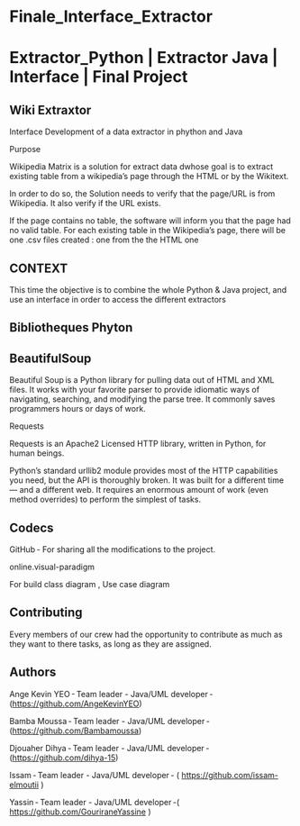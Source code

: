 # Finale_Interface_Extractor

# Extractor_Python | Extractor Java | Interface | Final Project 
 ## Wiki Extraxtor  

Interface Development of a data extractor in phython and Java

Purpose  

Wikipedia Matrix is a solution for extract data dwhose goal is to extract existing table from a wikipedia’s page through the HTML or by the Wikitext. 

 

In order to do so, the Solution  needs to verify that the page/URL is from Wikipedia. It also verify if the URL exists. 

If the page contains no table, the software will inform you that the page had no valid table. For each existing table in the Wikipedia’s page, there will be one .csv files created : one from the  the HTML one 

## CONTEXT  

This time the objective is to combine the whole Python & Java project, and use an interface in order to access the different extractors

 

## Bibliotheques Phyton 

 

## BeautifulSoup 

Beautiful Soup is a Python library for pulling data out of HTML and XML files. It works with your favorite parser to provide idiomatic ways of navigating, searching, and modifying the parse tree. It commonly saves programmers hours or days of work. 

Requests  

Requests is an Apache2 Licensed HTTP library, written in Python, for human beings. 

 

Python’s standard urllib2 module provides most of the HTTP capabilities you need, but the API is thoroughly broken. It was built for a different time — and a different web. It requires an enormous amount of work (even method overrides) to perform the simplest of tasks. 

 

## Codecs  

GitHub - For sharing all the modifications to the project. 

online.visual-paradigm  

For build class diagram , Use case diagram  


## Contributing 

Every members of our crew had the opportunity to contribute as much as they want to there tasks, as long as they are assigned. 

## Authors 

Ange Kevin YEO - Team leader - Java/UML developer - (https://github.com/AngeKevinYEO) 

Bamba Moussa - Team leader - Java/UML developer - (https://github.com/Bambamoussa) 

Djouaher Dihya - Team leader - Java/UML developer - (https://github.com/dihya-15) 

Issam - Team leader - Java/UML developer - ( https://github.com/issam-elmoutii ) 

Yassin - Team leader - Java/UML developer -( https://github.com/GouriraneYassine )
